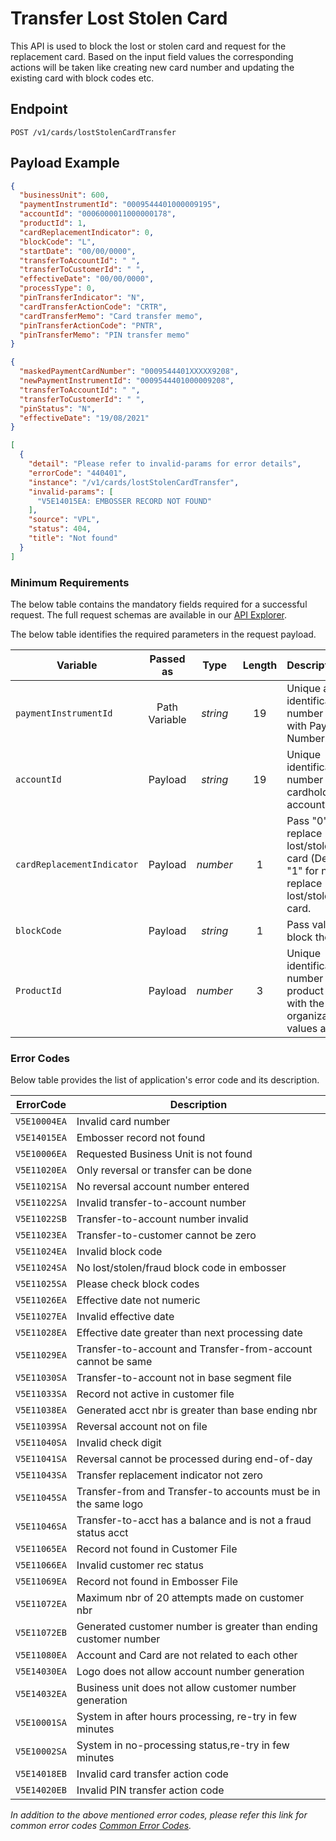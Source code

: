# Transfer Lost Stolen Card

This API is used to block the lost or stolen card and request for the replacement card. Based on the input field values the corresponding actions will be taken like creating new card number and updating the existing card with block codes etc.

## Endpoint

`POST /v1/cards/lostStolenCardTransfer`

## Payload Example

<!--
type: tab
titles: Request, Response, Error
-->

```json
{
  "businessUnit": 600,
  "paymentInstrumentId": "0009544401000009195",
  "accountId": "0006000011000000178",
  "productId": 1,
  "cardReplacementIndicator": 0,
  "blockCode": "L",
  "startDate": "00/00/0000",
  "transferToAccountId": " ",
  "transferToCustomerId": " ",
  "effectiveDate": "00/00/0000",
  "processType": 0,
  "pinTransferIndicator": "N",
  "cardTransferActionCode": "CRTR",
  "cardTransferMemo": "Card transfer memo",
  "pinTransferActionCode": "PNTR",
  "pinTransferMemo": "PIN transfer memo"
}

```

<!--
type: tab
-->

```json
{
  "maskedPaymentCardNumber": "0009544401XXXXX9208",
  "newPaymentInstrumentId": "0009544401000009208",
  "transferToAccountId": " ",
  "transferToCustomerId": " ",
  "pinStatus": "N",
  "effectiveDate": "19/08/2021"
}
```

<!--
type: tab
-->

```json
[
  {
    "detail": "Please refer to invalid-params for error details",
    "errorCode": "440401",
    "instance": "/v1/cards/lostStolenCardTransfer",
    "invalid-params": [
      "V5E14015EA: EMBOSSER RECORD NOT FOUND"
    ],
    "source": "VPL",
    "status": 404,
    "title": "Not found"
  }
]
```

<!-- type: tab-end -->
### Minimum Requirements

The below table contains the mandatory fields required for a successful request. The full request schemas are available in our [API Explorer](../api/?type=post&path=/v1/cards/lostStolenCardTransfer).

The below table identifies the required parameters in the request payload.

| Variable | Passed as | Type | Length | Description/Values |
| -------- | :-------: | :--: | :------------: | ------------------ |
| `paymentInstrumentId` | Path Variable | *string* | 19 | Unique alternate identification number associated with Payment Card Number. |
| `accountId` | Payload | *string* | 19 | Unique identification number for cardholder billing account. |
| `cardReplacementIndicator` | Payload | *number* | 1 |  Pass "0" for replace lost/stolen/fraud card (Default) or "1" for not to replace lost/stolen/fraud card. |
| `blockCode` | Payload | *string* | 1 | Pass value as "L" to block the old card. |
| `ProductId` | Payload | *number* | 3 | Unique identification number of the product associated with the organization. Valid values are 1-998. |

### Error Codes

Below table provides the list of application's error code and its description.

| ErrorCode |  Description |
| --------  | ------------------ |
|`V5E10004EA` | Invalid card number |
|`V5E14015EA` | Embosser record not found |
|`V5E10006EA` | Requested Business Unit is not found |
|`V5E11020EA` | Only reversal or transfer can be done |
|`V5E11021SA` | No reversal account number entered |
|`V5E11022SA` | Invalid transfer-to-account number |
|`V5E11022SB` | Transfer-to-account number invalid |
|`V5E11023EA` | Transfer-to-customer cannot be zero |
|`V5E11024EA` | Invalid block code |
|`V5E11024SA` | No lost/stolen/fraud block code in embosser |
|`V5E11025SA` | Please check block codes |
|`V5E11026EA` | Effective date not numeric |
|`V5E11027EA` | Invalid effective date |
|`V5E11028EA` | Effective date greater than next processing date |
|`V5E11029EA` | Transfer-to-account and Transfer-from-account cannot be same |
|`V5E11030SA` | Transfer-to-account not in base segment file |
|`V5E11033SA` | Record not active in customer file |
|`V5E11038EA` | Generated acct nbr is greater than base ending nbr |
|`V5E11039SA` | Reversal account not on file |
|`V5E11040SA` | Invalid check digit |
|`V5E11041SA` | Reversal cannot be processed during end-of-day |
|`V5E11043SA` | Transfer replacement indicator not zero |
|`V5E11045SA` | Transfer-from and Transfer-to accounts must be in the same logo |
|`V5E11046SA` | Transfer-to-acct has a balance and is not a fraud status acct |
|`V5E11065EA` | Record not found in Customer File |
|`V5E11066EA` | Invalid customer rec status |
|`V5E11069EA` | Record not found in Embosser File |
|`V5E11072EA` | Maximum nbr of 20 attempts made on customer nbr |
|`V5E11072EB` | Generated customer number is greater than ending customer number |
|`V5E11080EA` | Account and Card are not related to each other |
|`V5E14030EA` | Logo does not allow account number generation |
|`V5E14032EA` | Business unit does not allow customer number generation |
|`V5E10001SA` | System in after hours processing, re-try in few minutes |
|`V5E10002SA` | System in no-processing status,re-try in few minutes |
|`V5E14018EB` | Invalid card transfer action code |
|`V5E14020EB` | Invalid PIN transfer action code |

*In addition to the above mentioned error codes, please refer this link for common error codes [Common Error Codes](?path=docs/Common_Error_Code.md).*

